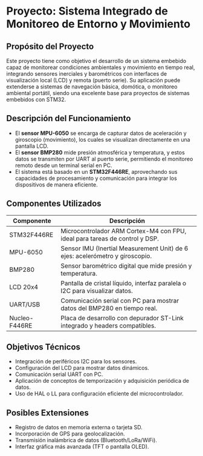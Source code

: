 # Proyecto: Sistema Integrado de Monitoreo de Entorno y Movimiento

## Propósito del Proyecto

Este proyecto tiene como objetivo el desarrollo de un sistema embebido capaz de monitorear condiciones ambientales y movimiento en tiempo real, integrando sensores inerciales y barométricos con interfaces de visualización local (LCD) y remota (puerto serie). Su aplicación puede extenderse a sistemas de navegación básica, domótica, o monitoreo ambiental portátil, siendo una excelente base para proyectos de sistemas embebidos con STM32.

## Descripción del Funcionamiento

- El **sensor MPU-6050** se encarga de capturar datos de aceleración y giroscopio (movimiento), los cuales se visualizan directamente en una pantalla LCD.
- El **sensor BMP280** mide presión atmosférica y temperatura, y estos datos se transmiten por UART al puerto serie, permitiendo el monitoreo remoto desde un terminal serial en PC.
- El sistema está basado en un **STM32F446RE**, aprovechando sus capacidades de procesamiento y comunicación para integrar los dispositivos de manera eficiente.

## Componentes Utilizados

| Componente     | Descripción                                                                 |
|----------------|-----------------------------------------------------------------------------|
| STM32F446RE    | Microcontrolador ARM Cortex-M4 con FPU, ideal para tareas de control y DSP.|
| MPU-6050       | Sensor IMU (Inertial Measurement Unit) de 6 ejes: acelerómetro y giroscopio.|
| BMP280         | Sensor barométrico digital que mide presión y temperatura.                 |
| LCD 20x4       | Pantalla de cristal líquido, interfaz paralela o I2C para visualizar datos. |
| UART/USB       | Comunicación serial con PC para mostrar datos del BMP280 en tiempo real.   |
| Nucleo-F446RE  | Placa de desarrollo con depurador ST-Link integrado y headers compatibles. |

## Objetivos Técnicos

- Integración de periféricos I2C para los sensores.
- Configuración del LCD para mostrar datos dinámicos.
- Comunicación serial UART con PC.
- Aplicación de conceptos de temporización y adquisición periódica de datos.
- Uso de HAL o LL para configuración eficiente del microcontrolador.

## Posibles Extensiones

- Registro de datos en memoria externa o tarjeta SD.
- Incorporación de GPS para geolocalización.
- Transmisión inalámbrica de datos (Bluetooth/LoRa/WiFi).
- Interfaz gráfica más avanzada (TFT o pantalla OLED).
